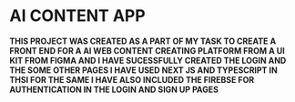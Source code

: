 # AI CONTENT APP
<B>
THIS PROJECT WAS CREATED AS A PART OF MY TASK TO CREATE A FRONT END FOR A AI WEB CONTENT CREATING PLATFORM FROM A UI KIT FROM FIGMA AND I HAVE SUCESSFULLY CREATED THE LOGIN AND THE SOME OTHER PAGES
I HAVE USED NEXT JS AND TYPESCRIPT IN THSI FOR THE SAME
I HAVE ALSO INCLUDED THE FIREBSE FOR AUTHENTICATION IN THE LOGIN AND SIGN UP PAGES
